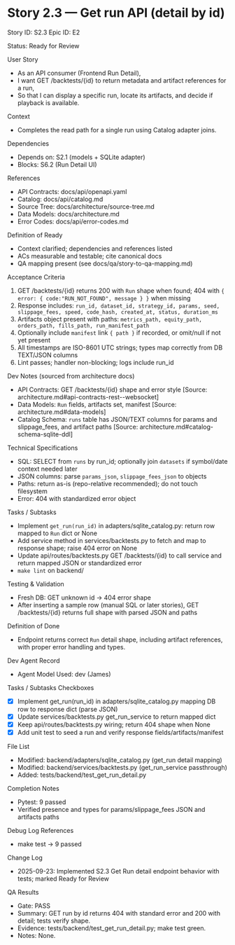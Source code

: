 # Story 2.3 — Get run API (detail by id)
Story ID: S2.3
Epic ID: E2



Status: Ready for Review

User Story
- As an API consumer (Frontend Run Detail),
- I want GET /backtests/{id} to return metadata and artifact references for a run,
- So that I can display a specific run, locate its artifacts, and decide if playback is available.

Context
- Completes the read path for a single run using Catalog adapter joins.


Dependencies
- Depends on: S2.1 (models + SQLite adapter)
- Blocks: S6.2 (Run Detail UI)

References
- API Contracts: docs/api/openapi.yaml
- Catalog: docs/api/catalog.md
- Source Tree: docs/architecture/source-tree.md
- Data Models: docs/architecture.md
- Error Codes: docs/api/error-codes.md

Definition of Ready
- Context clarified; dependencies and references listed
- ACs measurable and testable; cite canonical docs
- QA mapping present (see docs/qa/story-to-qa-mapping.md)

Acceptance Criteria
1) GET /backtests/{id} returns 200 with `Run` shape when found; 404 with `{ error: { code:"RUN_NOT_FOUND", message } }` when missing
2) Response includes: `run_id, dataset_id, strategy_id, params, seed, slippage_fees, speed, code_hash, created_at, status, duration_ms`
3) Artifacts object present with paths: `metrics_path, equity_path, orders_path, fills_path, run_manifest_path`
4) Optionally include `manifest` link `{ path }` if recorded, or omit/null if not yet present
5) All timestamps are ISO-8601 UTC strings; types map correctly from DB TEXT/JSON columns
6) Lint passes; handler non-blocking; logs include run_id

Dev Notes (sourced from architecture docs)
- API Contracts: GET /backtests/{id} shape and error style [Source: architecture.md#api-contracts-rest--websocket]
- Data Models: `Run` fields, artifacts set, manifest [Source: architecture.md#data-models]
- Catalog Schema: `runs` table has JSON/TEXT columns for params and slippage_fees, and artifact paths [Source: architecture.md#catalog-schema-sqlite-ddl]

Technical Specifications
- SQL: SELECT from `runs` by run_id; optionally join `datasets` if symbol/date context needed later
- JSON columns: parse `params_json`, `slippage_fees_json` to objects
- Paths: return as-is (repo-relative recommended); do not touch filesystem
- Error: 404 with standardized error object

Tasks / Subtasks
- Implement `get_run(run_id)` in adapters/sqlite_catalog.py: return row mapped to `Run` dict or None
- Add service method in services/backtests.py to fetch and map to response shape; raise 404 error on None
- Update api/routes/backtests.py GET /backtests/{id} to call service and return mapped JSON or standardized error
- `make lint` on backend/

Testing & Validation
- Fresh DB: GET unknown id -> 404 error shape
- After inserting a sample row (manual SQL or later stories), GET /backtests/{id} returns full shape with parsed JSON and paths

Definition of Done
- Endpoint returns correct `Run` detail shape, including artifact references, with proper error handling and types.



Dev Agent Record
- Agent Model Used: dev (James)

Tasks / Subtasks Checkboxes
- [x] Implement get_run(run_id) in adapters/sqlite_catalog.py mapping DB row to response dict (parse JSON)
- [x] Update services/backtests.py get_run_service to return mapped dict
- [x] Keep api/routes/backtests.py wiring; return 404 shape when None
- [x] Add unit test to seed a run and verify response fields/artifacts/manifest

File List
- Modified: backend/adapters/sqlite_catalog.py (get_run detail mapping)
- Modified: backend/services/backtests.py (get_run_service passthrough)
- Added: tests/backend/test_get_run_detail.py

Completion Notes
- Pytest: 9 passed
- Verified presence and types for params/slippage_fees JSON and artifacts paths

Debug Log References
- make test → 9 passed

Change Log
- 2025-09-23: Implemented S2.3 Get Run detail endpoint behavior with tests; marked Ready for Review


QA Results
- Gate: PASS
- Summary: GET run by id returns 404 with standard error and 200 with detail; tests verify shape.
- Evidence: tests/backend/test_get_run_detail.py; make test green.
- Notes: None.
